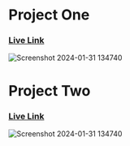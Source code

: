 <h1>Project One</h1>
<h3><a href="https://azajul-karim.github.io/web_dev_task/HTML_CSS/task_1" target="_blank">Live Link</a></h3>

![Screenshot 2024-01-31 134740](https://github.com/Azajul-Karim/web_dev_task/assets/86797614/948a1ba0-c0af-4968-9c2a-8d9ff5820128)

<h1>Project Two</h1>
<h3><a href="https://azajul-karim.github.io/web_dev_task/HTML_CSS/task_2/part_1" target="_blank">Live Link</a></h3>

![Screenshot 2024-01-31 134740](https://github.com/Azajul-Karim/web_dev_task/assets/86797614/948a1ba0-c0af-4968-9c2a-8d9ff5820128)
